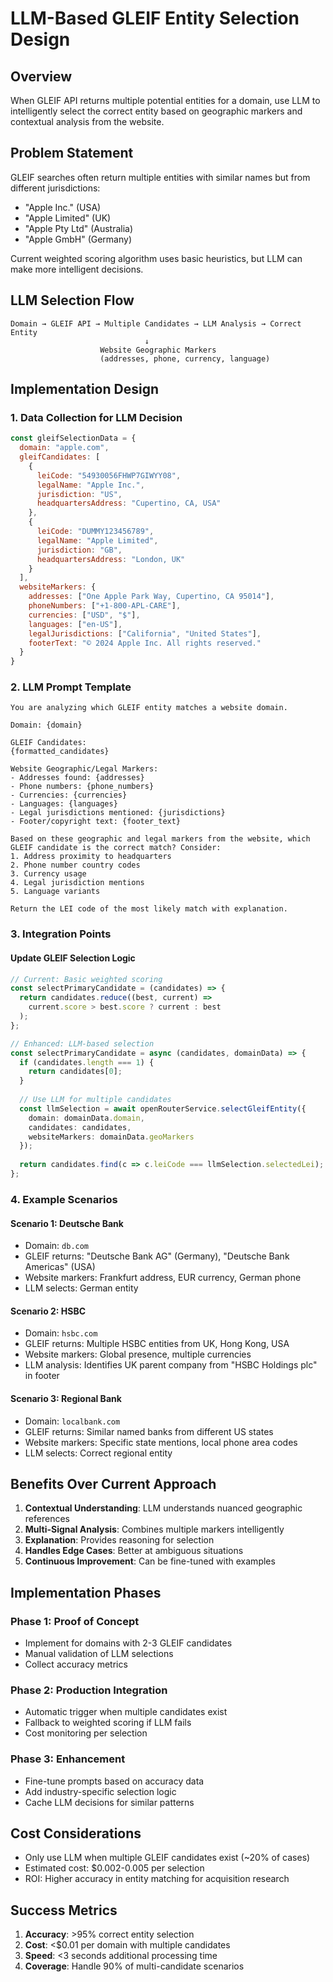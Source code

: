 # LLM-Based GLEIF Entity Selection Design

## Overview
When GLEIF API returns multiple potential entities for a domain, use LLM to intelligently select the correct entity based on geographic markers and contextual analysis from the website.

## Problem Statement
GLEIF searches often return multiple entities with similar names but from different jurisdictions:
- "Apple Inc." (USA)
- "Apple Limited" (UK) 
- "Apple Pty Ltd" (Australia)
- "Apple GmbH" (Germany)

Current weighted scoring algorithm uses basic heuristics, but LLM can make more intelligent decisions.

## LLM Selection Flow

```
Domain → GLEIF API → Multiple Candidates → LLM Analysis → Correct Entity
                              ↓
                    Website Geographic Markers
                    (addresses, phone, currency, language)
```

## Implementation Design

### 1. Data Collection for LLM Decision
```javascript
const gleifSelectionData = {
  domain: "apple.com",
  gleifCandidates: [
    {
      leiCode: "54930056FHWP7GIWYY08",
      legalName: "Apple Inc.",
      jurisdiction: "US",
      headquartersAddress: "Cupertino, CA, USA"
    },
    {
      leiCode: "DUMMY123456789",
      legalName: "Apple Limited", 
      jurisdiction: "GB",
      headquartersAddress: "London, UK"
    }
  ],
  websiteMarkers: {
    addresses: ["One Apple Park Way, Cupertino, CA 95014"],
    phoneNumbers: ["+1-800-APL-CARE"],
    currencies: ["USD", "$"],
    languages: ["en-US"],
    legalJurisdictions: ["California", "United States"],
    footerText: "© 2024 Apple Inc. All rights reserved."
  }
}
```

### 2. LLM Prompt Template
```
You are analyzing which GLEIF entity matches a website domain.

Domain: {domain}

GLEIF Candidates:
{formatted_candidates}

Website Geographic/Legal Markers:
- Addresses found: {addresses}
- Phone numbers: {phone_numbers}
- Currencies: {currencies}
- Languages: {languages}
- Legal jurisdictions mentioned: {jurisdictions}
- Footer/copyright text: {footer_text}

Based on these geographic and legal markers from the website, which GLEIF candidate is the correct match? Consider:
1. Address proximity to headquarters
2. Phone number country codes
3. Currency usage
4. Legal jurisdiction mentions
5. Language variants

Return the LEI code of the most likely match with explanation.
```

### 3. Integration Points

#### Update GLEIF Selection Logic
```typescript
// Current: Basic weighted scoring
const selectPrimaryCandidate = (candidates) => {
  return candidates.reduce((best, current) => 
    current.score > best.score ? current : best
  );
};

// Enhanced: LLM-based selection
const selectPrimaryCandidate = async (candidates, domainData) => {
  if (candidates.length === 1) {
    return candidates[0];
  }
  
  // Use LLM for multiple candidates
  const llmSelection = await openRouterService.selectGleifEntity({
    domain: domainData.domain,
    candidates: candidates,
    websiteMarkers: domainData.geoMarkers
  });
  
  return candidates.find(c => c.leiCode === llmSelection.selectedLei);
};
```

### 4. Example Scenarios

#### Scenario 1: Deutsche Bank
- Domain: `db.com`
- GLEIF returns: "Deutsche Bank AG" (Germany), "Deutsche Bank Americas" (USA)
- Website markers: Frankfurt address, EUR currency, German phone
- LLM selects: German entity

#### Scenario 2: HSBC
- Domain: `hsbc.com`
- GLEIF returns: Multiple HSBC entities from UK, Hong Kong, USA
- Website markers: Global presence, multiple currencies
- LLM analysis: Identifies UK parent company from "HSBC Holdings plc" in footer

#### Scenario 3: Regional Bank
- Domain: `localbank.com`
- GLEIF returns: Similar named banks from different US states
- Website markers: Specific state mentions, local phone area codes
- LLM selects: Correct regional entity

## Benefits Over Current Approach

1. **Contextual Understanding**: LLM understands nuanced geographic references
2. **Multi-Signal Analysis**: Combines multiple markers intelligently
3. **Explanation**: Provides reasoning for selection
4. **Handles Edge Cases**: Better at ambiguous situations
5. **Continuous Improvement**: Can be fine-tuned with examples

## Implementation Phases

### Phase 1: Proof of Concept
- Implement for domains with 2-3 GLEIF candidates
- Manual validation of LLM selections
- Collect accuracy metrics

### Phase 2: Production Integration
- Automatic trigger when multiple candidates exist
- Fallback to weighted scoring if LLM fails
- Cost monitoring per selection

### Phase 3: Enhancement
- Fine-tune prompts based on accuracy data
- Add industry-specific selection logic
- Cache LLM decisions for similar patterns

## Cost Considerations

- Only use LLM when multiple GLEIF candidates exist (~20% of cases)
- Estimated cost: $0.002-0.005 per selection
- ROI: Higher accuracy in entity matching for acquisition research

## Success Metrics

1. **Accuracy**: >95% correct entity selection
2. **Cost**: <$0.01 per domain with multiple candidates
3. **Speed**: <3 seconds additional processing time
4. **Coverage**: Handle 90% of multi-candidate scenarios